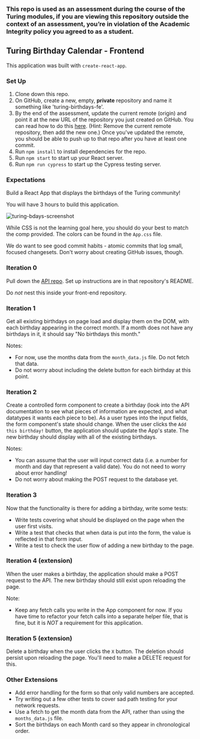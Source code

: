 ### This repo is used as an assessment during the course of the Turing modules, if you are viewing this repository outside the context of an assessment, you’re in violation of the Academic Integrity policy you agreed to as a student.

## Turing Birthday Calendar - Frontend

This application was built with `create-react-app`.

### Set Up

1. Clone down this repo.
2. On GitHub, create a new, empty, **private** repository and name it something like 'turing-birthdays-fe'.
3. By the end of the assessment, update the current remote (origin) and point it at the new URL of the repository you just created on GitHub. You can read how to do this [here](https://help.github.com/en/articles/changing-a-remotes-url). (Hint: Remove the current remote repository, then add the new one.) Once you've updated the remote, you should be able to push up to that repo after you have at least one commit.
4. Run `npm install` to install dependencies for the repo.
5. Run `npm start` to start up your React server.
6. Run `npm run cypress` to start up the Cypress testing server.

### Expectations

Build a React App that displays the birthdays of the Turing community!

You will have 3 hours to build this application.

![turing-bdays-screenshot](https://user-images.githubusercontent.com/51416773/132622036-217cc0ad-da6b-464a-9b8a-f4bc015dbddb.png)

While CSS is not the learning goal here, you should do your best to match the comp provided. The colors can be found in the `App.css` file.    

We do want to see good commit habits - atomic commits that log small, focused changesets. Don't worry about creating GitHub issues, though.

### Iteration 0

Pull down the [API repo](https://github.com/turingschool-examples/birthday-calendar-api). Set up instructions are in that repository's README.

Do *not* nest this inside your front-end repository.

### Iteration 1

Get all existing birthdays on page load and display them on the DOM, with each birthday appearing in the correct month. If a month does not have any birthdays in it, it should say "No birthdays this month."

Notes:  
- For now, use the months data from the `month_data.js` file. Do not fetch that data.
- Do not worry about including the delete button for each birthday at this point.

### Iteration 2

Create a controlled form component to create a birthday (look into the API documentation to see what pieces of information are expected, and what datatypes it wants each piece to be). As a user types into the input fields, the form component's state should change.  When the user clicks the `Add this birthday!` button, the application should update the App's state.  The new birthday should display with all of the existing birthdays.

Notes:  
- You can assume that the user will input correct data (i.e. a number for month and day that represent a valid date). You do not need to worry about error handling!  
- Do not worry about making the POST request to the database yet.  

### Iteration 3

Now that the functionality is there for adding a birthday, write some tests:
* Write tests covering what should be displayed on the page when the user first visits.
* Write a test that checks that when data is put into the form, the value is reflected in that form input.
* Write a test to check the user flow of adding a new birthday to the page.

### Iteration 4 (extension)

When the user makes a birthday, the application should make a POST request to the API. The new birthday should still exist upon reloading the page.

Note:  
- Keep any fetch calls you write in the App component for now. If you have time to refactor your fetch calls into a separate helper file, that is fine, but it is *NOT* a requirement for this application.

### Iteration 5 (extension)

Delete a birthday when the user clicks the `X` button.  The deletion should persist upon reloading the page. You'll need to make a DELETE request for this.

### Other Extensions
* Add error handling for the form so that only valid numbers are accepted.
* Try writing out a few other tests to cover sad path testing for your network requests.
* Use a fetch to get the month data from the API, rather than using the `months_data.js` file.
* Sort the birthdays on each Month card so they appear in chronological order.
